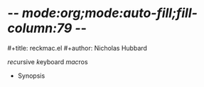 # -*- mode:org;mode:auto-fill;fill-column:79 -*-
#+title: reckmac.el 
#+author: Nicholas Hubbard

*rec*ursive *k*eyboard *mac*ros

* Synopsis
